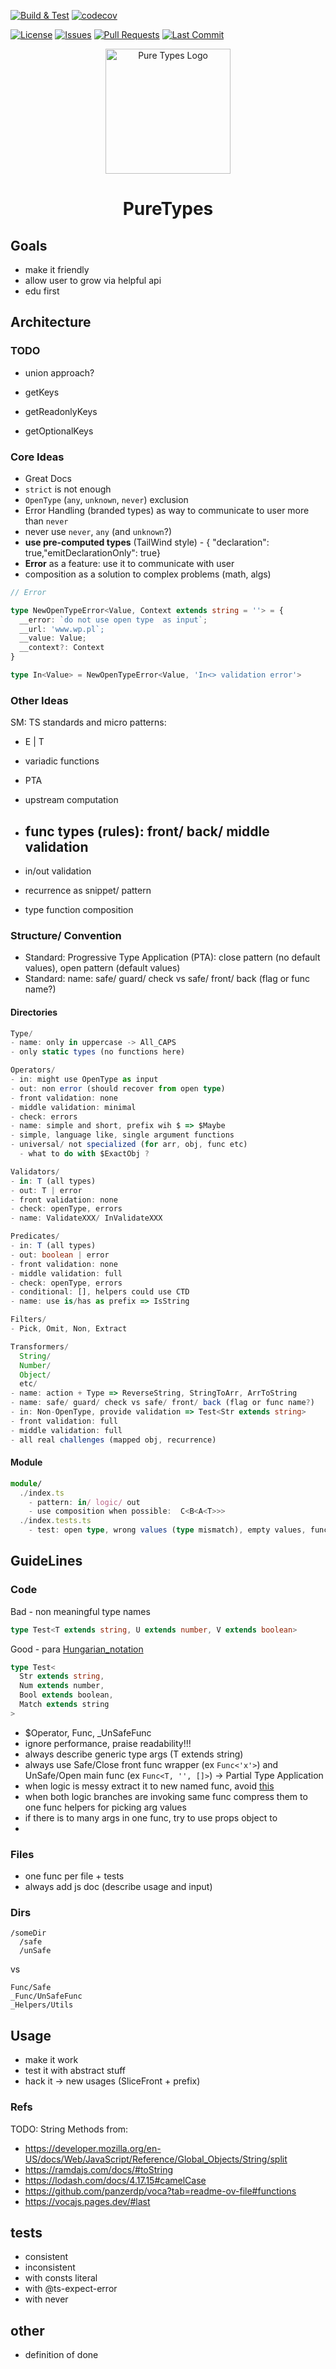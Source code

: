 <!-- Build & Test Workflow Status -->

[![Build & Test](https://github.com/HideoKun/TypeHubUtils/actions/workflows/node.js.yml/badge.svg)](https://github.com/HideoKun/TypeHubUtils/actions/workflows/node.js.yml)
[![codecov](https://codecov.io/gh/HideoKun/PureTypes/branch/main/graph/badge.svg)](https://codecov.io/gh/HideoKun/PureTypes)

<!-- Additional Badges -->

[![License](https://img.shields.io/github/license/HideoKun/TypeHubUtils)](https://github.com/HideoKun/TypeHubUtils/blob/main/LICENSE)
[![Issues](https://img.shields.io/github/issues/HideoKun/TypeHubUtils)](https://github.com/HideoKun/TypeHubUtils/issues)
[![Pull Requests](https://img.shields.io/github/issues-pr/HideoKun/TypeHubUtils)](https://github.com/HideoKun/TypeHubUtils/pulls)
[![Last Commit](https://img.shields.io/github/last-commit/HideoKun/TypeHubUtils)](https://github.com/HideoKun/TypeHubUtils/commits/main)

<p align="center">
  <img src="logo.svg" width="200px" align="center" alt="Pure Types Logo" />
  <h1 align="center">PureTypes</h1>
</p>

## Goals

- make it friendly
- allow user to grow via helpful api
- edu first

## Architecture

### TODO

- union approach?

- getKeys
- getReadonlyKeys
- getOptionalKeys

### Core Ideas

- Great Docs
- `strict` is not enough
- `OpenType` (`any`, `unknown`, `never`) exclusion
- Error Handling (branded types) as way to communicate to user more than `never`
- never use `never`, `any` (and `unknown`?)
- **use pre-computed types** (TailWind style) - { "declaration": true,"emitDeclarationOnly": true}
- **Error** as a feature: use it to communicate with user
- composition as a solution to complex problems (math, algs)

```ts
// Error

type NewOpenTypeError<Value, Context extends string = ''> = {
  __error: `do not use open type  as input`;
  __url: 'www.wp.pl`;
  __value: Value;
  __context?: Context
}

type In<Value> = NewOpenTypeError<Value, 'In<> validation error'>
```

### Other Ideas

SM: TS standards and micro patterns:

- E | T
- variadic functions
- PTA
- upstream computation

- ## func types (rules): front/ back/ middle validation
- in/out validation
- recurrence as snippet/ pattern
- type function composition

### Structure/ Convention

- Standard: Progressive Type Application (PTA): close pattern (no default values), open pattern (default values)
- Standard: name: safe/ guard/ check vs safe/ front/ back (flag or func name?)

#### Directories

```ts
Type/
- name: only in uppercase -> All_CAPS
- only static types (no functions here)

Operators/
- in: might use OpenType as input
- out: non error (should recover from open type)
- front validation: none
- middle validation: minimal
- check: errors
- name: simple and short, prefix wih $ => $Maybe
- simple, language like, single argument functions
- universal/ not specialized (for arr, obj, func etc)
  - what to do with $ExactObj ?

Validators/
- in: T (all types)
- out: T | error
- front validation: none
- check: openType, errors
- name: ValidateXXX/ InValidateXXX

Predicates/
- in: T (all types)
- out: boolean | error
- front validation: none
- middle validation: full
- check: openType, errors
- conditional: [], helpers could use CTD
- name: use is/has as prefix => IsString

Filters/
- Pick, Omit, Non, Extract

Transformers/
  String/
  Number/
  Object/
  etc/
- name: action + Type => ReverseString, StringToArr, ArrToString
- name: safe/ guard/ check vs safe/ front/ back (flag or func name?)
- in: Non-OpenType, provide validation => Test<Str extends string>
- front validation: full
- middle validation: full
- all real challenges (mapped obj, recurrence)
```

#### Module

```ts
module/
  ./index.ts
    - pattern: in/ logic/ out
    - use composition when possible:  C<B<A<T>>>
  ./index.tests.ts
    - test: open type, wrong values (type mismatch), empty values, func exploration

```

## GuideLines

### Code

Bad - non meaningful type names

```ts
type Test<T extends string, U extends number, V extends boolean>
```

Good - para [Hungarian_notation](https://en.wikipedia.org/wiki/Hungarian_notation)

```ts
type Test<
  Str extends string,
  Num extends number,
  Bool extends boolean,
  Match extends string
>
```

- $Operator, Func, \_UnSafeFunc
- ignore performance, praise readability!!!
- always describe generic type args (T extends string)
- always use Safe/Close front func wrapper (ex `Func<'x'>`) and UnSafe/Open main func (ex `Func<T, '', []>`) -> Partial Type Application
- when logic is messy extract it to new named func, avoid [this](https://github.com/sindresorhus/type-fest/blob/main/source/paths.d.ts#L123)
- when both logic branches are invoking same func compress them to one func helpers for picking arg values
- if there is to many args in one func, try to use props object to
-

### Files

- one func per file + tests
- always add js doc (describe usage and input)

### Dirs

```
/someDir
  /safe
  /unSafe
```

vs

```
Func/Safe
_Func/UnSafeFunc
_Helpers/Utils
```

## Usage

- make it work
- test it with abstract stuff
- hack it -> new usages (SliceFront + prefix)

### Refs

TODO: String Methods from:

- https://developer.mozilla.org/en-US/docs/Web/JavaScript/Reference/Global_Objects/String/split
- https://ramdajs.com/docs/#toString
- https://lodash.com/docs/4.17.15#camelCase
- https://github.com/panzerdp/voca?tab=readme-ov-file#functions
- https://vocajs.pages.dev/#last

## tests

- consistent
- inconsistent
- with consts literal
- with @ts-expect-error
- with never

## other

- definition of done
